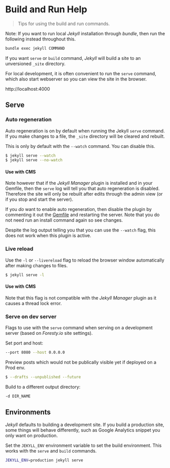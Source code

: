 # Build and Run Help
> Tips for using the build and run commands.

Note: If you want to run local _Jekyll_ installation through _bundle_, then run the following instead throughout this.

```bash
bundle exec jekyll COMMAND
```

If you want `serve` or `build` command, _Jekyll_ will build a site to an unversioned `_site` directory. 

For local development, it is often convenient to run the `serve` command, which also start webserver so you can view the site in the browser.

http://localhost:4000

## Serve

### Auto regeneration

Auto regeneration is on by default when running the Jekyll `serve` command. If you make changes to a file, the `_site` directory will be cleared and rebuilt.

This is only by default with the `--watch` command. You can disable this.

```bash
$ jekyll serve --watch
$ jekyll serve --no-watch
```

#### Use with CMS

Note however that if the _Jekyll Manager_ plugin is installed and in your Gemfile, then the `serve` log will tell you that auto regeneration is disabled. Therefore the site will only be rebuilt after edits through the admin view (or if you stop and start the server).

If you _do_ want to enable auto regeneration, then disable the plugin by commenting it out the [Gemfile](/Gemfile) and restarting the server. Note that you do not need run an install command again so see changes.

Despite the log output telling you that you can use the `--watch` flag, this does not work when this plugin is active.


### Live reload

Use the `-l` or `--livereload` flag to reload the browser window automatically after making changes to files.

```bash
$ jekyll serve -l
```

#### Use with CMS

Note that this flag is not compatible with the _Jekyll Manager_ plugin as it causes a thread lock error.


### Serve on dev server

Flags to use with the `serve` command when serving on a development server (based on _Foresty.io_ site settings).

Set port and host:

```sh
--port 8080 --host 0.0.0.0
```

Preview posts which would not be publically visible yet if deployed on a Prod env.

```bash
$ --drafts --unpublished --future
```

Build to a different output directory:

```sh
-d DIR_NAME
```

## Environments

_Jekyll_ defaults to building a development site. If you build a production site, some things will behave differently, such as Google Analytics snippet you only want on production.

Set the `JEKYLL_ENV` environment variable to set the build environment. This works with the `serve` and `build` commands.

```bash
JEKYLL_ENV=production jekyll serve
```
